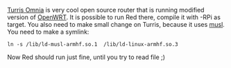 [Turris Omnia](https://omnia.turris.cz/en/) is very cool open source router that is running modified version of [OpenWRT](https://openwrt.org/). It is possible to run Red there, compile it with -RPi as target. You also need to make small change on Turris, because it uses [musl](https://www.musl-libc.org/). You need to make a symlink:

`ln -s /lib/ld-musl-armhf.so.1  /lib/ld-linux-armhf.so.3`

Now Red should run just fine, until you try to read file ;)